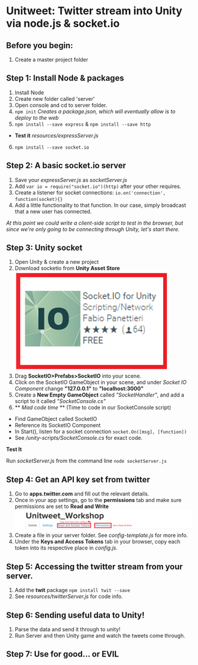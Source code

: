 # Unitweet: Twitter stream into Unity via node.js & socket.io

## Before you begin:

1. Create a master project folder

## Step 1: Install Node & packages

1. Install Node
2. Create new folder called 'server'
3. Open console and cd to server folder.
4. `npm init` *Creates a package.json, which will eventually allow is to deploy to the web*
5. `npm install --save express` & `npm install --save http`
  * **Test it** *resources/expressServer.js*
6. `npm install --save socket.io`

## Step 2: A basic socket.io server

1. Save your *expressServer.js* as *socketServer.js*
2. Add `var io = require("socket.io")(http)` after your other requires.
3. Create a listener for socket connections: `io.on('connection', function(socket){}`
4. Add a little functionality to that function. In our case, simply broadcast that a new user has connected.

*At this point we could write a client-side script to test in the browser, but since we're only going to be connecting through Unity, let's start there.*

## Step 3: Unity socket

1. Open Unity & create a new project
2. Download socketio from **Unity Asset Store** ![Asset Store](img/assetstoresml.png?raw=true)
3. Drag **SocketIO>Prefabs>SocketIO** into your scene.
4. Click on the SocketIO GameObject in your scene, and under *Socket IO Component* change **"127.0.0.1"** to **"localhost:3000"**
5. Create a **New Empty GameObject** called *"SocketHandler"*, and add a script to it called *"SocketConsole.cs"*
6. ** *Mad code time* ** (Time to code in our SocketConsole script)
  * Find GameObject called SocketIO
  * Reference its SocketIO Component
  * In Start(), listen for a socket connection `socket.On([msg], [function])`
  * See */unity-scripts/SocketConsole.cs* for exact code.

**Test It**

Run *socketServer.js* from the command line `node socketServer.js`

## Step 4: Get an API key set from twitter

1. Go to **apps.twitter.com** and fill out the relevant details.
2. Once in your app settings, go to the **permissions** tab and make sure permissions are set to **Read and Write**
![twitter](img/twitterapi.png?raw=true)
3. Create a file in your server folder. See *config-template.js* for more info.
4. Under the **Keys and Access Tokens** tab in your browser, copy each token into its respective place in *config.js*.

## Step 5: Accessing the twitter stream from your server.

1. Add the **twit** package `npm install twit --save`
2. See *resources/twitterServer.js* for code info.

## Step 6: Sending useful data to Unity!

1. Parse the data and send it through to unity!
2. Run Server and then Unity game and watch the tweets come through.

## Step 7: Use for good... or EVIL
